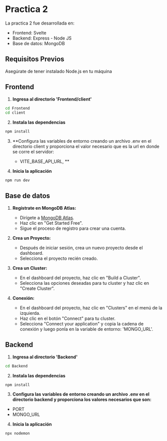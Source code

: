 # Practica 2

La practica 2 fue desarrollada en:
- Frontend: Svelte
- Backend: Express - Node JS
- Base de datos: MongoDB

## Requisitos Previos

Asegúrate de tener instalado Node.js en tu máquina

## Frontend

1. **Ingresa al directorio 'Frontend/client'**

```bash
cd Frontend
cd client
```

2. **Instala las dependencias**

```bash
npm install
```

3. **Configura las variables de entorno creando un archivo .env en el directorio client y proporciona el valor necesario que es la url en donde se corre el servidor: 
   - VITE_BASE_API_URL, **
  
4. **Inicia la aplicación**

```bash
npm run dev
```

## Base de datos

1. **Regístrate en MongoDB Atlas:**

   - Dirígete a [MongoDB Atlas](https://www.mongodb.com/cloud/atlas).
   - Haz clic en "Get Started Free".
   - Sigue el proceso de registro para crear una cuenta.

2. **Crea un Proyecto:**

   - Después de iniciar sesión, crea un nuevo proyecto desde el dashboard.
   - Selecciona el proyecto recién creado.

3. **Crea un Cluster:**

   - En el dashboard del proyecto, haz clic en "Build a Cluster".
   - Selecciona las opciones deseadas para tu cluster y haz clic en "Create Cluster".

4. **Conexión:**

   - En el dashboard del proyecto, haz clic en "Clusters" en el menú de la izquierda.
   - Haz clic en el botón "Connect" para tu cluster.
   - Selecciona "Connect your application" y copia la cadena de conexión y luego ponla en la variable de entorno: 'MONGO_URL'.

## Backend

1. **Ingresa al directorio 'Backend'**

```bash
cd Backend
```

2. **Instala las dependencias**

```bash
npm install
```

3. **Configura las variables de entorno creando un archivo .env en el directorio backend y proporciona los valores necesarios que son:**
 
- PORT
- MONGO_URL 

4. **Inicia la aplicación**

```bash
npx nodemon
```

